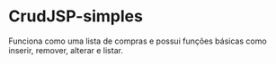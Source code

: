 # CrudJSP-simples

Funciona como uma lista de compras e possui funções básicas como inserir, remover, alterar e listar.
